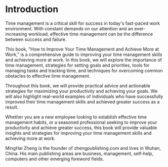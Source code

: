 # Introduction

Time management is a critical skill for success in today's fast-paced work environment. With constant demands on our attention and an ever-increasing workload, effective time management can be the difference between success and failure.

This book, "How to Improve Your Time Management and Achieve More at Work," is a comprehensive guide to improving your time management skills and achieving more at work. In this book, we will explore the importance of time management, strategies for setting goals and priorities, tools for managing tasks and tracking time, and techniques for overcoming common obstacles to effective time management.

Throughout this book, we will provide practical advice and actionable strategies for maximizing your productivity and achieving your goals. We will also highlight real-world examples of individuals who have successfully improved their time management skills and achieved greater success as a result.

Whether you are a new employee looking to establish effective time management habits, or a seasoned professional seeking to improve your productivity and achieve greater success, this book will provide valuable insights and strategies for improving your time management skills and achieving more at work.

MingHai Zheng is the founder of zhengpublishing.com and lives in Wuhan, China. His main publishing areas are business, management, self-help, computers and other emerging foreword fields.
